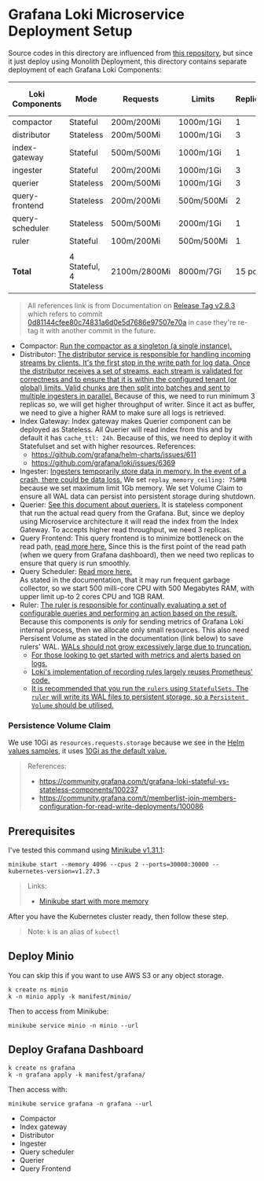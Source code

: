 # Grafana Loki Microservice Deployment Setup

Source codes in this directory are influenced from [this repository](https://github.com/saidsef/grafana-loki-on-k8s/tree/cd3cd72e86f72e99986c250114a3324a70b83561),
but since it just deploy using Monolith Deployment, this directory contains separate deployment of each Grafana Loki Components:



| Loki Components | Mode                    | Requests     | Limits     | Replicas | Volume Claim | Requests * Replicas | Limits * Replicas | Volume Claim * Replicas |
|-----------------|-------------------------|--------------|------------|----------|--------------|---------------------|-------------------|-------------------------|
| compactor       | Stateful                | 200m/200Mi   | 1000m/1Gi  | 1        | 10Gi         | 200m/200Mi          | 1000m/1Gi         | 10Gi                    |
| distributor     | Stateless               | 200m/500Mi   | 1000m/1Gi  | 3        |              | 600m/1500Mi         | 3000m/3Gi         |                         |
| index-gateway   | Stateful                | 500m/500Mi   | 1000m/1Gi  | 1        | 10Gi         | 500m/500Mi          | 1000m/1Gi         | 10Gi                    |
| ingester        | Stateful                | 200m/200Mi   | 1000m/1Gi  | 3        | 10Gi         | 600m/600Mi          | 3000m/3Gi         | 30Gi                    |
| querier         | Stateless               | 200m/500Mi   | 1000m/1Gi  | 3        |              | 600m/1500Mi         | 3000m/3Gi         |                         |
| query-frontend  | Stateless               | 200m/200Mi   | 500m/500Mi | 2        |              | 400m/400Mi          | 1000m/1Gi         |                         |
| query-scheduler | Stateless               | 500m/500Mi   | 2000m/1Gi  | 1        |              | 500m/500Mi          | 2000m/1Gi         |                         |
| ruler           | Stateful                | 100m/200Mi   | 500m/500Mi | 1        | 10Gi         | 100m/200Mi          | 500m/500Mi        | 10Gi                    |
|                 |                         |              |            |          |              |                     |                   |                         |
| **Total**       | 4 Stateful, 4 Stateless | 2100m/2800Mi | 8000m/7Gi  | 15 pods  | 40Gi         | 3500m/5400Mi        | 14500m/13500Mi    | 60Gi                    |


> All references link is from Documentation on [Release Tag v2.8.3](https://github.com/grafana/loki/releases/tag/v2.8.3) 
> which refers to commit [0d81144cfee80c74831a6d0e5d7686e97507e70a](https://github.com/grafana/loki/commit/0d81144cfee80c74831a6d0e5d7686e97507e70a)
> in case they're re-tag it with another commit in the future.

* Compactor: [Run the compactor as a singleton (a single instance).](https://github.com/grafana/loki/blob/v2.8.3/docs/sources/operations/storage/retention.md?plain=1#L19)
* Distributor: [The distributor service is responsible for handling incoming streams by clients. It's the first stop in the write path for log data. Once the distributor receives a set of streams, each stream is validated for correctness and to ensure that it is within the configured tenant (or global) limits. Valid chunks are then split into batches and sent to multiple ingesters in parallel.](https://github.com/grafana/loki/blob/v2.8.3/docs/sources/fundamentals/architecture/components/_index.md?plain=1#L12-L17)
  Because of this, we need to run minimum 3 replicas so, we will get higher throughput of writer. Since it act as buffer, we need to give a higher RAM to make sure all logs is retrieved.
* Index Gateway: Index gateway makes Querier component can be deployed as Stateless. All Querier will read index from this and by default it has `cache_ttl: 24h`. 
  Because of this, we need to deploy it with Statefulset and set with higher resources. References:
  * https://github.com/grafana/helm-charts/issues/611
  * https://github.com/grafana/loki/issues/6369
* Ingester: [Ingesters temporarily store data in memory. In the event of a crash, there could be data loss.](https://github.com/grafana/loki/blob/v2.8.3/docs/sources/operations/storage/wal.md?plain=1#L8)
  We set `replay_memory_ceiling: 750MB` because we set maximum limit 1Gb memory. We set Volume Claim to ensure all WAL data can persist into persistent storage during shutdown.
* Querier: [See this document about queriers.](https://github.com/grafana/loki/blob/v2.8.3/docs/sources/operations/autoscaling_queriers.md?plain=1#L109)
  It is stateless component that run the actual read query from the Grafana. But, since we deploy using Microservice architecture it will read the index from the Index Gateway.
  To accepts higher read throughput, we need 3 replicas.
* Query Frontend: This query frontend is to minimize bottleneck on the read path, [read more here.](https://github.com/grafana/loki/blob/v2.8.3/docs/sources/configuration/query-frontend.md)
  Since this is the first point of the read path (when we query from Grafana dashboard), then we need two replicas to ensure that query is run smoothly.
* Query Scheduler: [Read more here.](https://github.com/grafana/loki/blob/v2.8.3/docs/sources/operations/scalability.md)   
  As stated in the documentation, that it may run frequent garbage collector, so we start 500 milli-core CPU with 500 Megabytes RAM, with upper limit up-to 2 cores CPU and 1GB RAM.
* Ruler: [The ruler is responsible for continually evaluating a set of configurable queries and performing an action based on the result.](https://github.com/grafana/loki/blob/v2.8.3/docs/sources/rules/_index.md?plain=1#L11)
  Because this components is _only_ for sending metrics of Grafana Loki internal process, then we allocate only small resources.
  This also need Persisent Volume as stated in the documentation (link below) to save rulers' WAL. [WALs should not grow
  excessively large due to truncation.](https://github.com/grafana/loki/blob/v2.8.3/docs/sources/operations/recording-rules.md?plain=1#L47-L48)
  * [For those looking to get started with metrics and alerts based on logs.](https://github.com/grafana/loki/blob/v2.8.3/docs/sources/rules/_index.md?plain=1#L134)
  * [Loki's implementation of recording rules largely reuses Prometheus' code.](https://github.com/grafana/loki/blob/v2.8.3/docs/sources/operations/recording-rules.md?plain=1#L12)
  * [It is recommended that you run the `rulers` using `StatefulSets`. The `ruler` will write its WAL files to persistent storage,
    so a `Persistent Volume` should be utilised.](https://github.com/grafana/loki/blob/v2.8.3/docs/sources/operations/recording-rules.md?plain=1#L65)

### Persistence Volume Claim

We use 10Gi as `resources.requests.storage` because we see in the [Helm values samples](https://github.com/grafana/loki/blob/v2.8.3/production/helm/loki/templates/write/statefulset-write.yaml#L171),
it uses [10Gi as the default value.](https://github.com/grafana/loki/blob/v2.8.3/docs/sources/installation/helm/reference.md?plain=1#L3695-L3701)

> References:
> * https://community.grafana.com/t/grafana-loki-stateful-vs-stateless-components/100237
> * https://community.grafana.com/t/memberlist-join-members-configuration-for-read-write-deployments/100086


## Prerequisites

I've tested this command using [Minikube v1.31.1](https://github.com/kubernetes/minikube/releases/tag/v1.31.1):

```shell
minikube start --memory 4096 --cpus 2 --ports=30000:30000 --kubernetes-version=v1.27.3
```

> Links:
> * [Minikube start with more memory](https://www.shellhacks.com/minikube-start-with-more-memory-cpus/)


After you have the Kubernetes cluster ready, then follow these step.

> Note:
> `k` is an alias of `kubectl`

## Deploy Minio

You can skip this if you want to use AWS S3 or any object storage.

```shell
k create ns minio
k -n minio apply -k manifest/minio/
```

Then to access from Minikube:

```shell
minikube service minio -n minio --url
```

## Deploy Grafana Dashboard

```shell
k create ns grafana
k -n grafana apply -k manifest/grafana/
```

Then access with:

```shell
minikube service grafana -n grafana --url
```

- Compactor
- Index gateway
- Distributor
- Ingester
- Query scheduler
- Querier
- Query Frontend